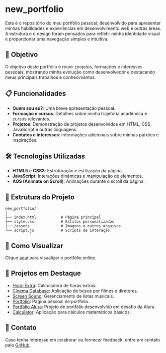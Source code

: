 # new_portfolio

Este é o repositório do meu portfólio pessoal, desenvolvido para apresentar minhas habilidades e experiências em desenvolvimento web e outras áreas. A estrutura e o design foram pensados para refletir minha identidade visual e proporcionar uma navegação simples e intuitiva.

## 🎯 Objetivo
O objetivo deste portfólio é reunir projetos, formações e interesses pessoais, mostrando minha evolução como desenvolvedor e destacando meus principais trabalhos e conhecimentos.

## 📋 Funcionalidades
- **Quem sou eu?**: Uma breve apresentação pessoal.
- **Formação e cursos**: Detalhes sobre minha trajetória acadêmica e cursos relevantes.
- **Projetos**: Demonstração de projetos desenvolvidos em HTML, CSS, JavaScript e outras linguagens.
- **Contatos e interesses**: Informações adicionais sobre minhas paixões e inspirações.

## 🛠️ Tecnologias Utilizadas
- **HTML5** e **CSS3**: Estruturação e estilização da página.
- **JavaScript**: Interações dinâmicas e manipulação de elementos.
- **AOS (Animate on Scroll)**: Animações durante o scroll da página.

## 📂 Estrutura do Projeto
```
new_portfolio/
│
├── index.html           # Página principal
├── style.css            # Estilos personalizados
├── /assets              # Imagens e outros arquivos
└── script.js            # Scripts de interação
```

## 📌 Como Visualizar
Clique [aqui](https://lucasweacked.github.io/new_portfolio/) para visualizar o portfólio online.

## 🚀 Projetos em Destaque  
- [Hora-Extra](https://github.com/lucasweacked/hora-extra): Calculadora de horas extras.  
- [Cinema Database](https://github.com/lucasweacked/desafio-alura): Aplicação de busca por filmes e diretores.  
- [Screen Sound](https://github.com/lucasweacked/screen-sound): Gerenciamento de listas musicais.  
- [Portfólio](https://github.com/lucasweacked/portfolio): Página pessoal de portfólio.  
- [Portfólio Alura](https://github.com/lucasweacked/portfolio-alura): Projeto de portfólio desenvolvido em desafio da Alura.  
- [Calculator](https://github.com/lucasweacked/calculator): Aplicação para cálculos matemáticos básicos.  

## 📧 Contato
Caso tenha interesse em colaborar ou fornecer feedback, entre em contato pelo [GitHub](https://github.com/lucasweacked).
